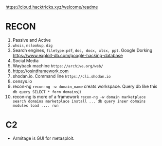 https://cloud.hacktricks.xyz/welcome/readme
# RECON
1. Passive and Active
2. `whois`, `nslookup`, `dig`
3. Search engines, `filetype:pdf`, `doc, docx, xlsx, ppt`. Google Dorking https://www.exploit-db.com/google-hacking-database
4. Social Media
5. Wayback machine `https://archive.org/web/`
6. https://osintframework.com
7. shodan.io. Command line `https://cli.shodan.io`
8. censys.io
9. recon-ng `recon-ng -w domain_name` creats workspace. Query db like this `db query SELECT * form domains`]\
10. recon-ng is more of a framework
`
recon-ng -w domain
marketplace search domains
marketplace install ...
db query inser domains
modules load ....
run
`


# C2
- Armitage is GUI for metasploit.
